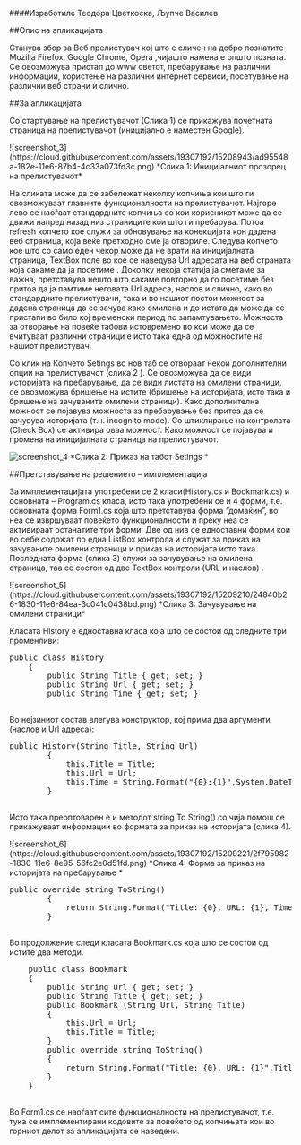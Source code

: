 ####Изработиле
Теодора Цветкоска, Љупче Василев


##Опис на апликацијата
<p>Станува збор за Веб прелистувач кој што е сличен на добро познатите Mozilla Firefox, Google Chrome, Opera ,чијашто намена е општо позната. Се овозможува пристап до www светот, пребарување на различни информации, користење на различни интернет сервиси, посетување на различни веб страни и слично. </p>
##За  апликацијата	
<p>Со стартување на прелистувачот  (Слика 1) се прикажува почетната страница на прелистувачот (иницијално е наместен  Google).  </p>
![screenshot_3](https://cloud.githubusercontent.com/assets/19307192/15208943/ad95548a-182e-11e6-87b4-4c33a073fd3c.png)
*Слика 1: Иницијалниот прозорец на прелистувачот*

<p> На сликата може да се забележат неколку копчиња кои што  ги овозможуваат главните функционалности на прелистувачот. Најгоре лево се наоѓаат стандардните копчиња со кои корисникот може да се движи напред назад низ  страниците кои што ги пребарува. Потоа  refresh копчето кое служи за обновување на конекцијата кон дадена веб страница, која веќе претходно сме ја отвориле. Следува копчето кое што со само еден чекор може да не врати  на иницијалната страница,  TextBox поле во кое се наведува Url адресата на веб страната која сакаме да ја посетиме . Доколку некоја статија ја сметаме за важна, претставува нешто што  сакаме повторно да го посетиме без притоа да ја памтиме неговата Url адреса, наслов и слично, како во стандардните прелистувачи, така и во нашиот постои можност за дадена страница да се зачува како омилена и до истата да може да се пристапи во било кој временски период по запамтувањето. Можноста за отворање на повеќе табови истовремено  во кои може да се вчитуваат различни страници е исто така една од можностите на нашиот  прелистувач. </p>
<p>Со клик на Копчето Setings во нов таб се отвораат некои дополнителни опции на прелистувачот (слика 2 ). Се овозможува да се  види историјата на пребарување, да се  види листата на омилени страници, се овозможува бришење на истите (бришење на историјата, исто така и бришење на зачуваните омилени страници). Како дополнителна можност се појавува можноста за пребарување без притоа да се зачувува историјата (т.н.  incognito mode). Со штиклирање на контролата (Check Box)  се активира оваа можност. Како можност се појавува и промена на иницијалната страница на прелистувачот.</p>
 
 ![screenshot_4](https://cloud.githubusercontent.com/assets/19307192/15209181/fc76736c-182f-11e6-93fc-8db329e42b5d.png)
*Слика 2: Приказ на табот Setings *



##Претставување на  решението – имплементација

<p>За имплементацијата употребени се 2 класи(History.cs  и Bookmark.cs) и основната – Program.cs  класа, исто така употребени се и 4 форми, т.е. основната форма Form1.cs   која што претставува форма “домаќин”,  во неа се извршуваат повеќето функционалности и преку неа се активираат останатите три форми. Две од нив се едноставни  форми  кои во себе содржат по една ListBox  контрола и служат за приказ  на зачуваните омилени страници и приказ на историјата исто така. Последната форма (слика 3) служи за зачувување на омилена страница, таа се состои од двe TextBox  контроли (URL  и наслов) .</p>
 ![screenshot_5](https://cloud.githubusercontent.com/assets/19307192/15209210/24840b26-1830-11e6-84ea-3c041c0438bd.png)
 *Слика 3: Зачувување на омилени страници*

<p> Класата History  е едноставна класа која што се состои од следните три променливи:</p>
<pre>
public class History
    {
        public String Title { get; set; }
        public String Url { get; set; }
        public String Time { get; set; }
        
</pre>
<p>Во нејзиниот состав влегува конструктор, кој прима два аргументи (наслов и Url адреса):</p>

<pre>
public History(String Title, String Url)
        {
            this.Title = Title;
            this.Url = Url;
            this.Time = String.Format("{0}:{1}",System.DateTime.Now.Hour.ToString(), System.DateTime.Now.Minute.ToString());
        }

</pre>


<p>Исто така преоптоварен е и методот string To String() со чија помош се прикажуваат информации во формата за приказ  на историјата (слика 4).</p>
 ![screenshot_6](https://cloud.githubusercontent.com/assets/19307192/15209221/2f795982-1830-11e6-8e95-56fc2e0d51fd.png)
*Слика 4: Форма за приказ на историјата на пребарување *

<pre>
public override string ToString()
        {
            return String.Format("Title: {0}, URL: {1}, Time: {2}", Title, Url, Time);
        }
 </pre>
<p>Во продолжение следи класата Bookmark.cs  која што се состои од истите два методи.<p>
<pre>
    public class Bookmark
    {
        public String Url { get; set; }
        public String Title { get; set; }
        public Bookmark (String Url, String Title)
        {
            this.Url = Url;
            this.Title = Title;
        }
        public override string ToString()
        {
            return String.Format("Title: {0}, URL: {1}",Title,Url);
        }
    }
 </pre>
<p>Во  Form1.cs се наоѓаат сите функционалности на прелистувачот, т.е. тука се имплементирани кодовите за повеќето од копчињата кои во горниот делот за апликацијата се наведени.   </p>

